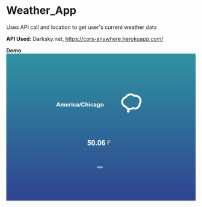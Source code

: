 # Weather_App
Uses API call and location to get user's current weather data

<b>API Used:</b> Darksky.net, https://cors-anywhere.herokuapp.com/

<b> Demo </b>
![](https://github.com/aaronzech/Weather_App/blob/main/Demo.gif)
